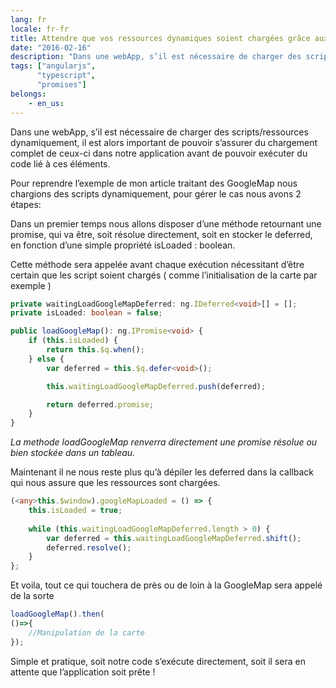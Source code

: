 ```yaml
---
lang: fr
locale: fr-fr
title: Attendre que vos ressources dynamiques soient chargées grâce aux promises
date: "2016-02-16"
description: "Dans une webApp, s’il est nécessaire de charger des scripts/ressources dynamiquement, il est alors important de pouvoir s’assurer du chargement complet de ceux-ci dans notre application avant de pouvoir exécuter du code lié à ces éléments..."
tags: ["angularjs",
      "typescript",
      "promises"]
belongs: 
	- en_us: 
---
```


Dans une webApp, s’il est nécessaire de charger des scripts/ressources dynamiquement, il est alors important de pouvoir s’assurer du chargement complet de ceux-ci dans notre application avant de pouvoir exécuter du code lié à ces éléments.

Pour reprendre l’exemple de mon article traitant des GoogleMap nous chargions des scripts dynamiquement, pour gérer le cas nous avons 2 étapes:

 

Dans un premier temps nous allons disposer d’une méthode retournant une promise, qui va être, soit résolue directement, soit en stocker le deferred, en fonction d’une simple propriété isLoaded : boolean.

Cette méthode sera appelée avant chaque exécution nécessitant d’être certain que les script soient chargés ( comme l’initialisation de la carte par exemple )

```ts
private waitingLoadGoogleMapDeferred: ng.IDeferred<void>[] = [];
private isLoaded: boolean = false;

public loadGoogleMap(): ng.IPromise<void> {
    if (this.isLoaded) {
        return this.$q.when();
    } else {
        var deferred = this.$q.defer<void>();

        this.waitingLoadGoogleMapDeferred.push(deferred);

        return deferred.promise;
    }
}
```

*La methode loadGoogleMap renverra directement une promise résolue ou bien stockée dans un tableau.*

Maintenant il ne nous reste plus qu’à dépiler les deferred dans la callback qui nous assure que les ressources sont chargées.
```ts
(<any>this.$window).googleMapLoaded = () => {
    this.isLoaded = true;
 
    while (this.waitingLoadGoogleMapDeferred.length > 0) {
        var deferred = this.waitingLoadGoogleMapDeferred.shift();
        deferred.resolve();
    }
};
```

Et voila, tout ce qui touchera de près ou de loin à la GoogleMap sera appelé de la sorte

```ts
loadGoogleMap().then(
()=>{
    //Manipulation de la carte
});
```

Simple et pratique, soit notre code s’exécute directement, soit il sera en attente que l’application soit prête !